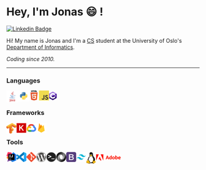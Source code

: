 # Hey, I'm Jonas 😄 !

[![Linkedin Badge](https://img.shields.io/badge/-LinkedIn-0e76a8?style=flat-square&logo=Linkedin&logoColor=white)](https://www.linkedin.com/in/jonas-silva-b1a628ba/)

Hi! My name is Jonas and I'm a [CS](https://www.uio.no/studier/program/informatikk-programmering/) student at the University of Oslo's [Department of Informatics](https://www.mn.uio.no/ifi/english/).

<i>Coding since 2010.</i>

---

### Languages
<img align="left" alt="Java" width="31px" src="./icons/java3.png" />
<img align="left" alt="Python" width="28px" src="./icons/python.png" />
<img align="middle" alt="C#" width="20px" src="./icons/csharp.png" />
<img align="left" alt="HTML5" width="26px" src="./icons/html.png" />
<img align="left" alt="JavaScript" width="26px" src="./icons/javascript.png" />
<br>

### Frameworks
<img align="left" alt="Tensorflow" width="26px" src="./icons/tf.png" />
<img align="left" alt="Keras" width="26px" src="./icons/keras.png" />
<img align="left" alt="Google Cloud" width="26px" src="./icons/gcp.png" />
<img align="left" alt="Firebase" width="26px" src="./icons/firebase.png" />
<br>

### Tools
<img align="left" alt="Intellij IDEA" width="26px" src="./icons/idea.png" />
<img align="left" alt="Visual Studio Code" width="26px" src="https://raw.githubusercontent.com/github/explore/80688e429a7d4ef2fca1e82350fe8e3517d3494d/topics/visual-studio-code/visual-studio-code.png" />
<img align="left" alt="Git" width="26px" src="./icons/git.png" />
<img align="left" alt="Wordpress" width="26px" src="./icons/wordpress.png" />
<img align="left" alt="Terminal" width="26px" src="./icons/terminal.png" />
<img align="left" alt="JSON" width="26px" src="./icons/json.png" />
<img align="left" alt="Bootstrap" width="26px" src="./icons/bootstrap.png" />
<img align="left" alt="Tailwind" width="26px" src="./icons/tailwind.png" />
<img align="left" alt="Linux" width="26px" src="./icons/linux2.jpeg" />
<img align="middle" alt="Adobe Tools" width="64px" src="./icons/adobe.png" />
